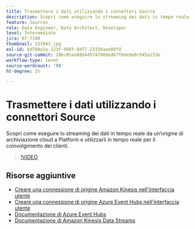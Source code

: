 ```yaml
---
title: Trasmettere i dati utilizzando i connettori Source
description: Scopri come eseguire lo streaming dei dati in tempo reale da un’origine di archiviazione cloud a Platform e utilizzarli in tempo reale per il coinvolgimento dei clienti.
feature: Sources
role: Data Engineer, Data Architect, Developer
level: Intermediate
jira: KT-7100
thumbnail: 331943.jpg
exl-id: bd788a1e-123f-488f-8df7-23336aae88fd
source-git-commit: 286c85aa88d44574f00ded67f0de8e0c945a153e
workflow-type: tm+mt
source-wordcount: '90'
ht-degree: 2%

---
```


# Trasmettere i dati utilizzando i connettori Source

Scopri come eseguire lo streaming dei dati in tempo reale da un’origine di archiviazione cloud a Platform e utilizzarli in tempo reale per il coinvolgimento dei clienti.


>[!VIDEO](https://video.tv.adobe.com/v/3410104?learn=on&enablevpops&captions=ita)

## Risorse aggiuntive

* [Creare una connessione di origine Amazon Kinesis nell&#39;interfaccia utente](https://experienceleague.adobe.com/docs/experience-platform/sources/ui-tutorials/create/cloud-storage/kinesis.html?lang=it)
* [Creare una connessione di origine Azure Event Hubs nell&#39;interfaccia utente](https://experienceleague.adobe.com/docs/experience-platform/sources/ui-tutorials/create/cloud-storage/eventhub.html?lang=it)
* [Documentazione di Azure Event Hubs](https://docs.microsoft.com/en-us/azure/event-hubs/)
* [Documentazione di Amazon Kinesis Data Streams](https://docs.aws.amazon.com/kinesis/index.html)
